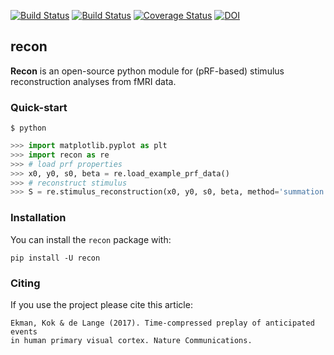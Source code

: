 [![Build Status](https://travis-ci.org/mekman/recon.svg?branch=master)](https://travis-ci.org/mekman/recon)
[![Build Status](https://ci.appveyor.com/api/projects/status/github/mekman/recon?branch=master&svg=true)](https://ci.appveyor.com/project/mekman/recon/history)
[![Coverage Status](https://coveralls.io/repos/github/mekman/recon/badge.svg?branch=master)](https://coveralls.io/github/mekman/recon?branch=master)
[![DOI](https://zenodo.org/badge/84972499.svg)](https://zenodo.org/badge/latestdoi/84972499)

## recon

**Recon** is an open-source python module for (pRF-based) stimulus reconstruction
analyses from fMRI data.

### Quick-start

```shell
$ python
```
```python
>>> import matplotlib.pyplot as plt
>>> import recon as re
>>> # load prf properties
>>> x0, y0, s0, beta = re.load_example_prf_data()
>>> # reconstruct stimulus
>>> S = re.stimulus_reconstruction(x0, y0, s0, beta, method='summation')
```

### Installation

You can install the ``recon`` package with:

    pip install -U recon

### Citing

If you use the project please cite this article:

    Ekman, Kok & de Lange (2017). Time-compressed preplay of anticipated events
    in human primary visual cortex. Nature Communications.
